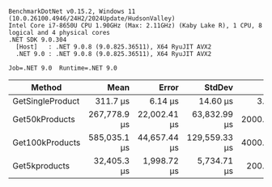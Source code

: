 ```

BenchmarkDotNet v0.15.2, Windows 11 (10.0.26100.4946/24H2/2024Update/HudsonValley)
Intel Core i7-8650U CPU 1.90GHz (Max: 2.11GHz) (Kaby Lake R), 1 CPU, 8 logical and 4 physical cores
.NET SDK 9.0.304
  [Host]   : .NET 9.0.8 (9.0.825.36511), X64 RyuJIT AVX2
  .NET 9.0 : .NET 9.0.8 (9.0.825.36511), X64 RyuJIT AVX2

Job=.NET 9.0  Runtime=.NET 9.0  

```
| Method           | Mean         | Error        | StdDev        | Gen0      | Gen1      | Allocated   |
|----------------- |-------------:|-------------:|--------------:|----------:|----------:|------------:|
| GetSingleProduct |     311.7 μs |      6.14 μs |      14.60 μs |    3.4180 |         - |    15.08 KB |
| Get50kProducts   | 267,778.9 μs | 22,002.41 μs |  63,832.99 μs | 2000.0000 | 1000.0000 | 13601.98 KB |
| Get100kProducts  | 585,035.1 μs | 44,657.44 μs | 129,559.33 μs | 4000.0000 | 2000.0000 |  27186.3 KB |
| Get5kproducts    |  32,405.3 μs |  1,998.72 μs |   5,734.71 μs |  200.0000 |         - |  1404.71 KB |
